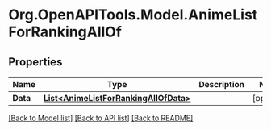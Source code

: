 # Org.OpenAPITools.Model.AnimeListForRankingAllOf

## Properties

Name | Type | Description | Notes
------------ | ------------- | ------------- | -------------
**Data** | [**List&lt;AnimeListForRankingAllOfData&gt;**](AnimeListForRankingAllOfData.md) |  | [optional] 

[[Back to Model list]](../../README.md#documentation-for-models) [[Back to API list]](../../README.md#documentation-for-api-endpoints) [[Back to README]](../../README.md)

